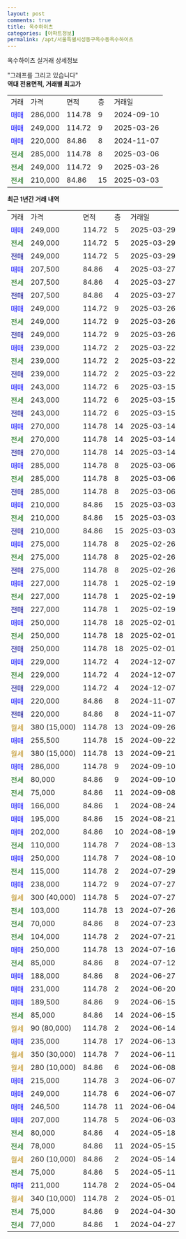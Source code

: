```yaml
---
layout: post
comments: true
title: 옥수하이츠
categories: [아파트정보]
permalink: /apt/서울특별시성동구옥수동옥수하이츠
---
```


옥수하이츠 실거래 상세정보

<script type="text/javascript">
  google.charts.load('current', {'packages':['line', 'corechart']});
  google.charts.setOnLoadCallback(drawChart);

  function drawChart() {
    var data = new google.visualization.DataTable();
    data.addColumn('date', '거래일');
    data.addColumn('number', "매매");
    data.addColumn('number', "전세");
    data.addColumn('number', "전매");

    data.addRows([[new Date(Date.parse("2025-03-29")), 249000, null, null], [new Date(Date.parse("2025-03-29")), null, 249000, null], [new Date(Date.parse("2025-03-29")), null, null, 249000], [new Date(Date.parse("2025-03-27")), 207500, null, null], [new Date(Date.parse("2025-03-27")), null, 207500, null], [new Date(Date.parse("2025-03-27")), null, null, 207500], [new Date(Date.parse("2025-03-26")), 249000, null, null], [new Date(Date.parse("2025-03-26")), null, 249000, null], [new Date(Date.parse("2025-03-26")), null, null, 249000], [new Date(Date.parse("2025-03-22")), 239000, null, null], [new Date(Date.parse("2025-03-22")), null, 239000, null], [new Date(Date.parse("2025-03-22")), null, null, 239000], [new Date(Date.parse("2025-03-15")), 243000, null, null], [new Date(Date.parse("2025-03-15")), null, 243000, null], [new Date(Date.parse("2025-03-15")), null, null, 243000], [new Date(Date.parse("2025-03-14")), 270000, null, null], [new Date(Date.parse("2025-03-14")), null, 270000, null], [new Date(Date.parse("2025-03-14")), null, null, 270000], [new Date(Date.parse("2025-03-06")), 285000, null, null], [new Date(Date.parse("2025-03-06")), null, 285000, null], [new Date(Date.parse("2025-03-06")), null, null, 285000], [new Date(Date.parse("2025-03-03")), 210000, null, null], [new Date(Date.parse("2025-03-03")), null, 210000, null], [new Date(Date.parse("2025-03-03")), null, null, 210000], [new Date(Date.parse("2025-02-26")), 275000, null, null], [new Date(Date.parse("2025-02-26")), null, 275000, null], [new Date(Date.parse("2025-02-26")), null, null, 275000], [new Date(Date.parse("2025-02-19")), 227000, null, null], [new Date(Date.parse("2025-02-19")), null, 227000, null], [new Date(Date.parse("2025-02-19")), null, null, 227000], [new Date(Date.parse("2025-02-01")), 250000, null, null], [new Date(Date.parse("2025-02-01")), null, 250000, null], [new Date(Date.parse("2025-02-01")), null, null, 250000], [new Date(Date.parse("2024-12-07")), 229000, null, null], [new Date(Date.parse("2024-12-07")), null, 229000, null], [new Date(Date.parse("2024-12-07")), null, null, 229000], [new Date(Date.parse("2024-11-07")), 220000, null, null], [new Date(Date.parse("2024-11-07")), null, null, 220000], [new Date(Date.parse("2024-09-26")), null, null, null], [new Date(Date.parse("2024-09-22")), 255500, null, null], [new Date(Date.parse("2024-09-21")), null, null, null], [new Date(Date.parse("2024-09-10")), 286000, null, null], [new Date(Date.parse("2024-09-10")), null, 80000, null], [new Date(Date.parse("2024-09-08")), null, 75000, null], [new Date(Date.parse("2024-08-24")), 166000, null, null], [new Date(Date.parse("2024-08-21")), 195000, null, null], [new Date(Date.parse("2024-08-19")), 202000, null, null], [new Date(Date.parse("2024-08-13")), null, 110000, null], [new Date(Date.parse("2024-08-10")), 250000, null, null], [new Date(Date.parse("2024-07-29")), null, 115000, null], [new Date(Date.parse("2024-07-27")), 238000, null, null], [new Date(Date.parse("2024-07-27")), null, null, null], [new Date(Date.parse("2024-07-26")), null, 103000, null], [new Date(Date.parse("2024-07-23")), null, 70000, null], [new Date(Date.parse("2024-07-21")), null, 104000, null], [new Date(Date.parse("2024-07-16")), 250000, null, null], [new Date(Date.parse("2024-07-12")), null, 85000, null], [new Date(Date.parse("2024-06-27")), 188000, null, null], [new Date(Date.parse("2024-06-20")), 231000, null, null], [new Date(Date.parse("2024-06-15")), 189500, null, null], [new Date(Date.parse("2024-06-15")), null, 85000, null], [new Date(Date.parse("2024-06-14")), null, null, null], [new Date(Date.parse("2024-06-13")), 235000, null, null], [new Date(Date.parse("2024-06-11")), null, null, null], [new Date(Date.parse("2024-06-08")), null, null, null], [new Date(Date.parse("2024-06-07")), 215000, null, null], [new Date(Date.parse("2024-06-07")), 249000, null, null], [new Date(Date.parse("2024-06-04")), 246500, null, null], [new Date(Date.parse("2024-06-03")), 207000, null, null], [new Date(Date.parse("2024-05-18")), null, 80000, null], [new Date(Date.parse("2024-05-15")), null, 78000, null], [new Date(Date.parse("2024-05-14")), null, null, null], [new Date(Date.parse("2024-05-11")), null, 75000, null], [new Date(Date.parse("2024-05-04")), 211000, null, null], [new Date(Date.parse("2024-05-01")), null, null, null], [new Date(Date.parse("2024-04-30")), null, 75000, null], [new Date(Date.parse("2024-04-27")), null, 77000, null]]);

    var options = {
      hAxis: {
        format: 'yyyy/MM/dd'
      },    
      lineWidth: 0,
      pointsVisible: true,    
      title: '최근 1년간 유형별 실거래가 분포',
      legend: { position: 'bottom' }
    };

    var formatter = new google.visualization.NumberFormat({pattern:'###,###'} );
    formatter.format(data, 1);
    formatter.format(data, 2);
    
    setTimeout(function() {
        var chart = new google.visualization.LineChart(document.getElementById('columnchart_material'));
        chart.draw(data, (options));
        document.getElementById('loading').style.display = 'none';
    }, 200);
  }
</script>


<div id="loading" style="z-index:20; display: block; margin-left: 0px">"그래프를 그리고 있습니다"</div>
<div id="columnchart_material" style="width: 95%; margin-left: 0px; display: block"></div>
<!-- contents start -->
<b>역대 전용면적, 거래별 최고가</b>
<table class="sortable">
    <tr>
      <td>거래</td>
      <td>가격</td>
      <td>면적</td>
      <td>층</td>
      <td>거래일</td>
    </tr>
        <tr>
          <td><a style="color: blue">매매</a></td>
          <td>286,000</td>
          <td>114.78</td>
          <td>9</td>
          <td>2024-09-10</td>
        </tr>            <tr>
          <td><a style="color: blue">매매</a></td>
          <td>249,000</td>
          <td>114.72</td>
          <td>9</td>
          <td>2025-03-26</td>
        </tr>            <tr>
          <td><a style="color: blue">매매</a></td>
          <td>220,000</td>
          <td>84.86</td>
          <td>8</td>
          <td>2024-11-07</td>
        </tr>        
        <tr>
              <td><a style="color: darkgreen">전세</a></td>
              <td>285,000</td>
              <td>114.78</td>
              <td>8</td>
              <td>2025-03-06</td>
            </tr>            <tr>
              <td><a style="color: darkgreen">전세</a></td>
              <td>249,000</td>
              <td>114.72</td>
              <td>9</td>
              <td>2025-03-26</td>
            </tr>            <tr>
              <td><a style="color: darkgreen">전세</a></td>
              <td>210,000</td>
              <td>84.86</td>
              <td>15</td>
              <td>2025-03-03</td>
            </tr>        
    
</table>

<b>최근 1년간 거래 내역</b>

<table class="sortable">
    <tr>
      <td>거래</td>
      <td>가격</td>
      <td>면적</td>
      <td>층</td>
      <td>거래일</td>
    </tr>
    <tr>
      <td><a style="color: blue">매매</a></td>
      <td>249,000</td>
      <td>114.72</td>
      <td>5</td>
      <td>2025-03-29</td>
    </tr>          <tr>
      <td><a style="color: darkgreen">전세</a></td>
      <td>249,000</td>
      <td>114.72</td>
      <td>5</td>
      <td>2025-03-29</td>
    </tr>          <tr>
      <td><a style="color: darkblue">전매</a></td>
      <td>249,000</td>
      <td>114.72</td>
      <td>5</td>
      <td>2025-03-29</td>
    </tr>          <tr>
      <td><a style="color: blue">매매</a></td>
      <td>207,500</td>
      <td>84.86</td>
      <td>4</td>
      <td>2025-03-27</td>
    </tr>          <tr>
      <td><a style="color: darkgreen">전세</a></td>
      <td>207,500</td>
      <td>84.86</td>
      <td>4</td>
      <td>2025-03-27</td>
    </tr>          <tr>
      <td><a style="color: darkblue">전매</a></td>
      <td>207,500</td>
      <td>84.86</td>
      <td>4</td>
      <td>2025-03-27</td>
    </tr>          <tr>
      <td><a style="color: blue">매매</a></td>
      <td>249,000</td>
      <td>114.72</td>
      <td>9</td>
      <td>2025-03-26</td>
    </tr>          <tr>
      <td><a style="color: darkgreen">전세</a></td>
      <td>249,000</td>
      <td>114.72</td>
      <td>9</td>
      <td>2025-03-26</td>
    </tr>          <tr>
      <td><a style="color: darkblue">전매</a></td>
      <td>249,000</td>
      <td>114.72</td>
      <td>9</td>
      <td>2025-03-26</td>
    </tr>          <tr>
      <td><a style="color: blue">매매</a></td>
      <td>239,000</td>
      <td>114.72</td>
      <td>2</td>
      <td>2025-03-22</td>
    </tr>          <tr>
      <td><a style="color: darkgreen">전세</a></td>
      <td>239,000</td>
      <td>114.72</td>
      <td>2</td>
      <td>2025-03-22</td>
    </tr>          <tr>
      <td><a style="color: darkblue">전매</a></td>
      <td>239,000</td>
      <td>114.72</td>
      <td>2</td>
      <td>2025-03-22</td>
    </tr>          <tr>
      <td><a style="color: blue">매매</a></td>
      <td>243,000</td>
      <td>114.72</td>
      <td>6</td>
      <td>2025-03-15</td>
    </tr>          <tr>
      <td><a style="color: darkgreen">전세</a></td>
      <td>243,000</td>
      <td>114.72</td>
      <td>6</td>
      <td>2025-03-15</td>
    </tr>          <tr>
      <td><a style="color: darkblue">전매</a></td>
      <td>243,000</td>
      <td>114.72</td>
      <td>6</td>
      <td>2025-03-15</td>
    </tr>          <tr>
      <td><a style="color: blue">매매</a></td>
      <td>270,000</td>
      <td>114.78</td>
      <td>14</td>
      <td>2025-03-14</td>
    </tr>          <tr>
      <td><a style="color: darkgreen">전세</a></td>
      <td>270,000</td>
      <td>114.78</td>
      <td>14</td>
      <td>2025-03-14</td>
    </tr>          <tr>
      <td><a style="color: darkblue">전매</a></td>
      <td>270,000</td>
      <td>114.78</td>
      <td>14</td>
      <td>2025-03-14</td>
    </tr>          <tr>
      <td><a style="color: blue">매매</a></td>
      <td>285,000</td>
      <td>114.78</td>
      <td>8</td>
      <td>2025-03-06</td>
    </tr>          <tr>
      <td><a style="color: darkgreen">전세</a></td>
      <td>285,000</td>
      <td>114.78</td>
      <td>8</td>
      <td>2025-03-06</td>
    </tr>          <tr>
      <td><a style="color: darkblue">전매</a></td>
      <td>285,000</td>
      <td>114.78</td>
      <td>8</td>
      <td>2025-03-06</td>
    </tr>          <tr>
      <td><a style="color: blue">매매</a></td>
      <td>210,000</td>
      <td>84.86</td>
      <td>15</td>
      <td>2025-03-03</td>
    </tr>          <tr>
      <td><a style="color: darkgreen">전세</a></td>
      <td>210,000</td>
      <td>84.86</td>
      <td>15</td>
      <td>2025-03-03</td>
    </tr>          <tr>
      <td><a style="color: darkblue">전매</a></td>
      <td>210,000</td>
      <td>84.86</td>
      <td>15</td>
      <td>2025-03-03</td>
    </tr>          <tr>
      <td><a style="color: blue">매매</a></td>
      <td>275,000</td>
      <td>114.78</td>
      <td>8</td>
      <td>2025-02-26</td>
    </tr>          <tr>
      <td><a style="color: darkgreen">전세</a></td>
      <td>275,000</td>
      <td>114.78</td>
      <td>8</td>
      <td>2025-02-26</td>
    </tr>          <tr>
      <td><a style="color: darkblue">전매</a></td>
      <td>275,000</td>
      <td>114.78</td>
      <td>8</td>
      <td>2025-02-26</td>
    </tr>          <tr>
      <td><a style="color: blue">매매</a></td>
      <td>227,000</td>
      <td>114.78</td>
      <td>1</td>
      <td>2025-02-19</td>
    </tr>          <tr>
      <td><a style="color: darkgreen">전세</a></td>
      <td>227,000</td>
      <td>114.78</td>
      <td>1</td>
      <td>2025-02-19</td>
    </tr>          <tr>
      <td><a style="color: darkblue">전매</a></td>
      <td>227,000</td>
      <td>114.78</td>
      <td>1</td>
      <td>2025-02-19</td>
    </tr>          <tr>
      <td><a style="color: blue">매매</a></td>
      <td>250,000</td>
      <td>114.78</td>
      <td>18</td>
      <td>2025-02-01</td>
    </tr>          <tr>
      <td><a style="color: darkgreen">전세</a></td>
      <td>250,000</td>
      <td>114.78</td>
      <td>18</td>
      <td>2025-02-01</td>
    </tr>          <tr>
      <td><a style="color: darkblue">전매</a></td>
      <td>250,000</td>
      <td>114.78</td>
      <td>18</td>
      <td>2025-02-01</td>
    </tr>          <tr>
      <td><a style="color: blue">매매</a></td>
      <td>229,000</td>
      <td>114.72</td>
      <td>4</td>
      <td>2024-12-07</td>
    </tr>          <tr>
      <td><a style="color: darkgreen">전세</a></td>
      <td>229,000</td>
      <td>114.72</td>
      <td>4</td>
      <td>2024-12-07</td>
    </tr>          <tr>
      <td><a style="color: darkblue">전매</a></td>
      <td>229,000</td>
      <td>114.72</td>
      <td>4</td>
      <td>2024-12-07</td>
    </tr>          <tr>
      <td><a style="color: blue">매매</a></td>
      <td>220,000</td>
      <td>84.86</td>
      <td>8</td>
      <td>2024-11-07</td>
    </tr>          <tr>
      <td><a style="color: darkblue">전매</a></td>
      <td>220,000</td>
      <td>84.86</td>
      <td>8</td>
      <td>2024-11-07</td>
    </tr>          <tr>
      <td><a style="color: darkgoldenrod">월세</a></td>
      <td>380 (15,000)</td>
      <td>114.78</td>
      <td>13</td>
      <td>2024-09-26</td>
    </tr>          <tr>
      <td><a style="color: blue">매매</a></td>
      <td>255,500</td>
      <td>114.78</td>
      <td>15</td>
      <td>2024-09-22</td>
    </tr>          <tr>
      <td><a style="color: darkgoldenrod">월세</a></td>
      <td>380 (15,000)</td>
      <td>114.78</td>
      <td>13</td>
      <td>2024-09-21</td>
    </tr>          <tr>
      <td><a style="color: blue">매매</a></td>
      <td>286,000</td>
      <td>114.78</td>
      <td>9</td>
      <td>2024-09-10</td>
    </tr>          <tr>
      <td><a style="color: darkgreen">전세</a></td>
      <td>80,000</td>
      <td>84.86</td>
      <td>9</td>
      <td>2024-09-10</td>
    </tr>          <tr>
      <td><a style="color: darkgreen">전세</a></td>
      <td>75,000</td>
      <td>84.86</td>
      <td>11</td>
      <td>2024-09-08</td>
    </tr>          <tr>
      <td><a style="color: blue">매매</a></td>
      <td>166,000</td>
      <td>84.86</td>
      <td>1</td>
      <td>2024-08-24</td>
    </tr>          <tr>
      <td><a style="color: blue">매매</a></td>
      <td>195,000</td>
      <td>84.86</td>
      <td>15</td>
      <td>2024-08-21</td>
    </tr>          <tr>
      <td><a style="color: blue">매매</a></td>
      <td>202,000</td>
      <td>84.86</td>
      <td>10</td>
      <td>2024-08-19</td>
    </tr>          <tr>
      <td><a style="color: darkgreen">전세</a></td>
      <td>110,000</td>
      <td>114.78</td>
      <td>7</td>
      <td>2024-08-13</td>
    </tr>          <tr>
      <td><a style="color: blue">매매</a></td>
      <td>250,000</td>
      <td>114.78</td>
      <td>7</td>
      <td>2024-08-10</td>
    </tr>          <tr>
      <td><a style="color: darkgreen">전세</a></td>
      <td>115,000</td>
      <td>114.78</td>
      <td>2</td>
      <td>2024-07-29</td>
    </tr>          <tr>
      <td><a style="color: blue">매매</a></td>
      <td>238,000</td>
      <td>114.72</td>
      <td>9</td>
      <td>2024-07-27</td>
    </tr>          <tr>
      <td><a style="color: darkgoldenrod">월세</a></td>
      <td>300 (40,000)</td>
      <td>114.78</td>
      <td>5</td>
      <td>2024-07-27</td>
    </tr>          <tr>
      <td><a style="color: darkgreen">전세</a></td>
      <td>103,000</td>
      <td>114.78</td>
      <td>13</td>
      <td>2024-07-26</td>
    </tr>          <tr>
      <td><a style="color: darkgreen">전세</a></td>
      <td>70,000</td>
      <td>84.86</td>
      <td>8</td>
      <td>2024-07-23</td>
    </tr>          <tr>
      <td><a style="color: darkgreen">전세</a></td>
      <td>104,000</td>
      <td>114.78</td>
      <td>2</td>
      <td>2024-07-21</td>
    </tr>          <tr>
      <td><a style="color: blue">매매</a></td>
      <td>250,000</td>
      <td>114.78</td>
      <td>13</td>
      <td>2024-07-16</td>
    </tr>          <tr>
      <td><a style="color: darkgreen">전세</a></td>
      <td>85,000</td>
      <td>84.86</td>
      <td>8</td>
      <td>2024-07-12</td>
    </tr>          <tr>
      <td><a style="color: blue">매매</a></td>
      <td>188,000</td>
      <td>84.86</td>
      <td>8</td>
      <td>2024-06-27</td>
    </tr>          <tr>
      <td><a style="color: blue">매매</a></td>
      <td>231,000</td>
      <td>114.78</td>
      <td>2</td>
      <td>2024-06-20</td>
    </tr>          <tr>
      <td><a style="color: blue">매매</a></td>
      <td>189,500</td>
      <td>84.86</td>
      <td>9</td>
      <td>2024-06-15</td>
    </tr>          <tr>
      <td><a style="color: darkgreen">전세</a></td>
      <td>85,000</td>
      <td>84.86</td>
      <td>14</td>
      <td>2024-06-15</td>
    </tr>          <tr>
      <td><a style="color: darkgoldenrod">월세</a></td>
      <td>90 (80,000)</td>
      <td>114.78</td>
      <td>2</td>
      <td>2024-06-14</td>
    </tr>          <tr>
      <td><a style="color: blue">매매</a></td>
      <td>235,000</td>
      <td>114.78</td>
      <td>17</td>
      <td>2024-06-13</td>
    </tr>          <tr>
      <td><a style="color: darkgoldenrod">월세</a></td>
      <td>350 (30,000)</td>
      <td>114.78</td>
      <td>7</td>
      <td>2024-06-11</td>
    </tr>          <tr>
      <td><a style="color: darkgoldenrod">월세</a></td>
      <td>280 (10,000)</td>
      <td>84.86</td>
      <td>6</td>
      <td>2024-06-08</td>
    </tr>          <tr>
      <td><a style="color: blue">매매</a></td>
      <td>215,000</td>
      <td>114.78</td>
      <td>3</td>
      <td>2024-06-07</td>
    </tr>          <tr>
      <td><a style="color: blue">매매</a></td>
      <td>249,000</td>
      <td>114.78</td>
      <td>6</td>
      <td>2024-06-07</td>
    </tr>          <tr>
      <td><a style="color: blue">매매</a></td>
      <td>246,500</td>
      <td>114.78</td>
      <td>11</td>
      <td>2024-06-04</td>
    </tr>          <tr>
      <td><a style="color: blue">매매</a></td>
      <td>207,000</td>
      <td>114.78</td>
      <td>5</td>
      <td>2024-06-03</td>
    </tr>          <tr>
      <td><a style="color: darkgreen">전세</a></td>
      <td>80,000</td>
      <td>84.86</td>
      <td>4</td>
      <td>2024-05-18</td>
    </tr>          <tr>
      <td><a style="color: darkgreen">전세</a></td>
      <td>78,000</td>
      <td>84.86</td>
      <td>11</td>
      <td>2024-05-15</td>
    </tr>          <tr>
      <td><a style="color: darkgoldenrod">월세</a></td>
      <td>260 (10,000)</td>
      <td>84.86</td>
      <td>2</td>
      <td>2024-05-14</td>
    </tr>          <tr>
      <td><a style="color: darkgreen">전세</a></td>
      <td>75,000</td>
      <td>84.86</td>
      <td>5</td>
      <td>2024-05-11</td>
    </tr>          <tr>
      <td><a style="color: blue">매매</a></td>
      <td>211,000</td>
      <td>114.78</td>
      <td>2</td>
      <td>2024-05-04</td>
    </tr>          <tr>
      <td><a style="color: darkgoldenrod">월세</a></td>
      <td>340 (10,000)</td>
      <td>114.78</td>
      <td>2</td>
      <td>2024-05-01</td>
    </tr>          <tr>
      <td><a style="color: darkgreen">전세</a></td>
      <td>75,000</td>
      <td>84.86</td>
      <td>9</td>
      <td>2024-04-30</td>
    </tr>          <tr>
      <td><a style="color: darkgreen">전세</a></td>
      <td>77,000</td>
      <td>84.86</td>
      <td>1</td>
      <td>2024-04-27</td>
    </tr>      </table>
<!-- contents end -->    

